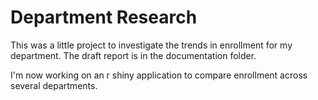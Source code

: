 # Department Research

This was a little project to investigate the trends in enrollment for my department. The draft report is in the documentation folder. 

I'm now working on an r shiny application to compare enrollment across several departments.

